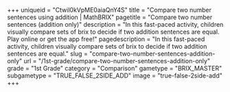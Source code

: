 +++
uniqueid = "Ctwil0kVpME0aiaQnY4S"
title = "Compare two number sentences using addition | MathBRIX"
pagetitle = "Compare two number sentences (addition only)"
description = "In this fast-paced activity, children visually compare sets of brix to decide if two addition sentences are equal. Play online or get the app free!"
pagedescription = "In this fast-paced activity, children visually compare sets of brix to decide if two addition sentences are equal."
slug = "compare-two-number-sentences-addition-only"
url = "/1st-grade/compare-two-number-sentences-addition-only"
grade = "1st Grade"
category = "Comparison"
gametype = "BRIX_MASTER"
subgametype = "TRUE_FALSE_2SIDE_ADD"
image = "true-false-2side-add"
+++